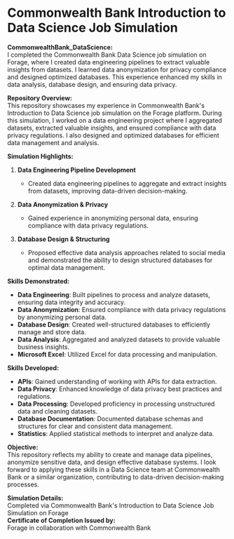 # Commonwealth Bank Introduction to Data Science Job Simulation
**CommonwealthBank_DataScience:** <br>
I completed the Commonwealth Bank Data Science job simulation on Forage, where I created data engineering pipelines to extract valuable insights from datasets. I learned data anonymization for privacy compliance and designed optimized databases. This experience enhanced my skills in data analysis, database design, and ensuring data privacy.

**Repository Overview:**  
This repository showcases my experience in Commonwealth Bank's Introduction to Data Science job simulation on the Forage platform. During this simulation, I worked on a data engineering project where I aggregated datasets, extracted valuable insights, and ensured compliance with data privacy regulations. I also designed and optimized databases for efficient data management and analysis.

**Simulation Highlights:**  

1. **Data Engineering Pipeline Development**  
   - Created data engineering pipelines to aggregate and extract insights from datasets, improving data-driven decision-making.

2. **Data Anonymization & Privacy**  
   - Gained experience in anonymizing personal data, ensuring compliance with data privacy regulations.

3. **Database Design & Structuring**  
   - Proposed effective data analysis approaches related to social media and demonstrated the ability to design structured databases for optimal data management.

**Skills Demonstrated:**  
- **Data Engineering**: Built pipelines to process and analyze datasets, ensuring data integrity and accuracy.  
- **Data Anonymization**: Ensured compliance with data privacy regulations by anonymizing personal data.  
- **Database Design**: Created well-structured databases to efficiently manage and store data.  
- **Data Analysis**: Aggregated and analyzed datasets to provide valuable business insights.  
- **Microsoft Excel**: Utilized Excel for data processing and manipulation.

**Skills Developed:**  
- **APIs**: Gained understanding of working with APIs for data extraction.  
- **Data Privacy**: Enhanced knowledge of data privacy best practices and regulations.  
- **Data Processing**: Developed proficiency in processing unstructured data and cleaning datasets.  
- **Database Documentation**: Documented database schemas and structures for clear and consistent data management.  
- **Statistics**: Applied statistical methods to interpret and analyze data.

**Objective:**  
This repository reflects my ability to create and manage data pipelines, anonymize sensitive data, and design effective database systems. I look forward to applying these skills in a Data Science team at Commonwealth Bank or a similar organization, contributing to data-driven decision-making processes.

**Simulation Details:**  
Completed via Commonwealth Bank's Introduction to Data Science Job Simulation on Forage  
**Certificate of Completion Issued by:**  
Forage in collaboration with Commonwealth Bank
